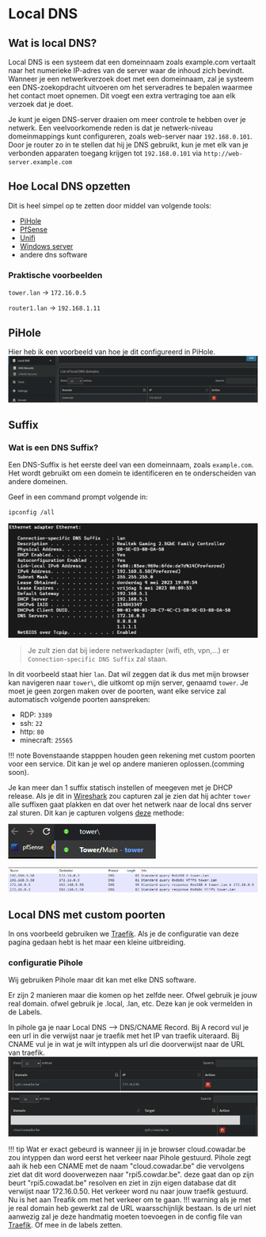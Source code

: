 # Local DNS

## Wat is local DNS?

Local DNS is een systeem dat een domeinnaam zoals example.com vertaalt naar het numerieke IP-adres van de server waar de inhoud zich bevindt. Wanneer je een netwerkverzoek doet met een domeinnaam, zal je systeem een DNS-zoekopdracht uitvoeren om het serveradres te bepalen waarmee het contact moet opnemen. Dit voegt een extra vertraging toe aan elk verzoek dat je doet.

Je kunt je eigen DNS-server draaien om meer controle te hebben over je netwerk. Een veelvoorkomende reden is dat je netwerk-niveau domeinmappings kunt configureren, zoals web-server naar `192.168.0.101`. Door je router zo in te stellen dat hij je DNS gebruikt, kun je met elk van je verbonden apparaten toegang krijgen tot `192.168.0.101` via `http://web-server.example.com`

## Hoe Local DNS opzetten

Dit is heel simpel op te zetten door middel van volgende tools:

- [PiHole](pihole.md)
- [PfSense](../router/pfsense.md)
- [Unifi](../router/unifi.md)
- [Windows server](../../windows/windows_server.md)
- andere dns software

### Praktische voorbeelden

`tower.lan` -> `172.16.0.5`

`router1.lan` -> `192.168.1.11`

## PiHole

Hier heb ik een voorbeeld van hoe je dit configureerd in PiHole.
![Pihole_local_dns](../../_assets/images/pihole_local_dns.png)
## Suffix

### Wat is een DNS Suffix?

Een DNS-Suffix is het eerste deel van een domeinnaam, zoals `example.com`. Het wordt gebruikt om een domein te identificeren en te onderscheiden van andere domeinen.

Geef in een command prompt volgende in:

```bash
ipconfig /all
```

![Voorbeeld cmd](../../_assets/images/localdns_cmd.png)
> Je zult zien dat bij iedere netwerkadapter (wifi, eth, vpn,...) er `Connection-specific DNS Suffix` zal staan.

In dit voorbeeld staat hier `lan`. Dat wil zeggen dat ik dus met mijn browser kan navigeren naar `tower\`, die uitkomt op mijn server, genaamd `tower`.
Je moet je geen zorgen maken over de poorten, want elke service zal automatisch volgende poorten aanspreken:

- RDP: `3389`
- ssh: `22`
- http: `80`
- minecraft: `25565`

!!! note
    Bovenstaande stapppen houden geen rekening met custom poorten voor een service.
    Dit kan je wel op andere manieren oplossen.(comming soon).

Je kan meer dan 1 suffix statisch instellen of meegeven met je DHCP release.
Als je dit in [Wireshark](../tools/wireshark.md) zou capturen zal je zien dat hij achter `tower` alle suffixen gaat plakken en dat over het netwerk naar de local dns server zal sturen. Dit kan je capturen volgens [deze](../tools/wireshark.md#local-dns-prefix-capturen) methode:

![foto van wireshark capture](../../_assets/images/local_dns_tower_suffix.png)

![foto van wireshark capture](../../_assets/images/wireshark_tower_suffix.png)



## Local DNS met custom poorten
In ons voorbeeld gebruiken we [Traefik](traefik.md). Als je de configuratie van deze pagina gedaan hebt is het maar een kleine uitbreiding.

### configuratie Pihole
Wij gebruiken Pihole maar dit kan met elke DNS software.

Er zijn 2 manieren maar die komen op het zelfde neer. Ofwel gebruik je jouw real domain. ofwel gebruik je .local, .lan, etc.
Deze kan je ook vermelden in de Labels.

In pihole ga je naar Local DNS --> DNS/CNAME Record.
Bij A record vul je een url in die verwijst naar je traefik met het IP van traefik uiteraard.
Bij CNAME vul je in wat je wilt intyppen als url die doorverwijst naar de URL van traefik.
![Voorbeeld cmd](../../_assets/images/pihole_local_dns_a_record.png)
![pihole_cname](../../_assets/images/pihole_cname.png)


!!! tip
    Wat er exact gebeurd is wanneer jij in je browser cloud.cowadar.be zou intyppen dan word eerst het verkeer naar Pihole gestuurd.
    Pihole zegt aah ik heb een CNAME met de naam "cloud.cowadar.be" die vervolgens ziet dat dit word dooverwezen naar "rpi5.cowdar.be".
    deze gaat dan op zijn beurt "rpi5.cowadat.be" resolven en ziet in zijn eigen database dat dit verwijst naar 172.16.0.50.
    Het verkeer word nu naar jouw traefik gestuurd. Nu is het aan Treafik om met het verkeer om te gaan.
    !!! warning
        als je met je real domain heb gewerkt zal de URL waarsschijnlijk bestaan. Is de url niet aanwezig zal je deze handmatig moeten toevoegen in de config file van [Traefik](traefik.md). Of mee in de labels zetten.